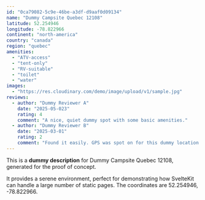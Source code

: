 ```yaml
---
id: "0ca79082-5c9e-46be-a3df-d9aaf0d09134"
name: "Dummy Campsite Quebec 12108"
latitude: 52.254946
longitude: -78.822966
continent: "north-america"
country: "canada"
region: "quebec"
amenities:
  - "ATV-access"
  - "tent-only"
  - "RV-suitable"
  - "toilet"
  - "water"
images:
  - "https://res.cloudinary.com/demo/image/upload/v1/sample.jpg"
reviews:
  - author: "Dummy Reviewer A"
    date: "2025-05-023"
    rating: 4
    comment: "A nice, quiet dummy spot with some basic amenities."
  - author: "Dummy Reviewer B"
    date: "2025-03-01"
    rating: 2
    comment: "Found it easily. GPS was spot on for this dummy location."
---
```


This is a **dummy description** for Dummy Campsite Quebec 12108, generated for the proof of concept.

It provides a serene environment, perfect for demonstrating how SvelteKit can handle a large number of static pages. The coordinates are 52.254946, -78.822966.
